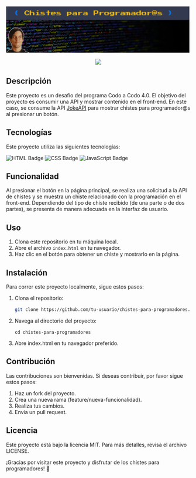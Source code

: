 ![Banner](./assets/img/banner.png)

<div align='center'>
    <a href="https://tinchogithub.github.io/chistes-para-programadores/" target="_blank">
          <img  src="https://img.shields.io/badge/VER_DEMO-f0ad4e?style=for-the-badge&logo=vercel&logoColor=%23343B4E"/>
       </a>
</div>

## Descripción

Este proyecto es un desafío del programa Codo a Codo 4.0. El objetivo del proyecto es consumir una API y mostrar contenido en el front-end. En este caso, se consume la API [JokeAPI](https://v2.jokeapi.dev/joke) para mostrar chistes para programador@s al presionar un botón.

## Tecnologías

Este proyecto utiliza las siguientes tecnologías:

![HTML Badge](https://img.shields.io/badge/HTML-5-orange)
![CSS Badge](https://img.shields.io/badge/CSS-3-blue)
![JavaScript Badge](https://img.shields.io/badge/JavaScript-ES6-yellow)

## Funcionalidad

Al presionar el botón en la página principal, se realiza una solicitud a la API de chistes y se muestra un chiste relacionado con la programación en el front-end. Dependiendo del tipo de chiste recibido (de una parte o de dos partes), se presenta de manera adecuada en la interfaz de usuario.

## Uso

1. Clona este repositorio en tu máquina local.
2. Abre el archivo `index.html` en tu navegador.
3. Haz clic en el botón para obtener un chiste y mostrarlo en la página.

## Instalación

Para correr este proyecto localmente, sigue estos pasos:

1. Clona el repositorio:
   ```sh
   git clone https://github.com/tu-usuario/chistes-para-programadores.git

2. Navega al directorio del proyecto:
   ```
   cd chistes-para-programadores
3. Abre index.html en tu navegador preferido.

## Contribución
Las contribuciones son bienvenidas. Si deseas contribuir, por favor sigue estos pasos:

1. Haz un fork del proyecto.
2. Crea una nueva rama (feature/nueva-funcionalidad).
3. Realiza tus cambios.
4. Envía un pull request.

## Licencia
Este proyecto está bajo la licencia MIT. Para más detalles, revisa el archivo LICENSE.

¡Gracias por visitar este proyecto y disfrutar de los chistes para programadores! 🚀